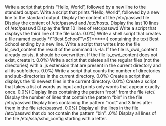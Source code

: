 Write a script that prints “Hello, World”, followed by a new line to the standard output.
Write a script that prints “Hello, World”, followed by a new line to the standard output.
Display the content of the /etc/passwd file
Display the content of /etc/passwd and /etc/hosts.
Display the last 10 lines of /etc/passwd
Display the first 10 lines of /etc/passwd
Write a script that displays the third line of the file iacta.
0.0%)
Write a shell script that creates a file named exactly \*\\'"Best School"\'\\*$\?\*\*\*\*\*:) containing the text Best School ending by a new line.
Write a script that writes into the file ls_cwd_content the result of the command ls -la. If the file ls_cwd_content already exists, it should be overwritten. If the file ls_cwd_content does not exist, create it.
0.0%)
Write a script that deletes all the regular files (not the directories) with a .js extension that are present in the current directory and all its subfolders.
0.0%)
Write a script that counts the number of directories and sub-directories in the current directory.
0.0%)
Create a script that displays the 10 newest files in the current directory.
0.0%)
Create a script that takes a list of words as input and prints only words that appear exactly once.
0.0%)
Display lines containing the pattern “root” from the file /etc/.
Display the number of lines that contain the pattern “bin” in the file /etc/passwd
Display lines containing the pattern “root” and 3 lines after them in the file /etc/passwd.
0.0%)
Display all the lines in the file /etc/passwd that do not contain the pattern “bin”.
.0%)
Display all lines of the file /etc/ssh/sshd_config starting with a letter.
